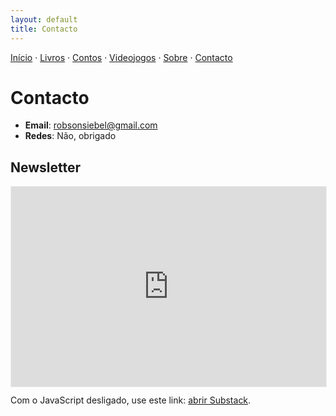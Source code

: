 ```yaml
---
layout: default
title: Contacto
---
```

[Início](index.md) · [Livros](livros.md) · [Contos](contos.md) · [Videojogos](videojogos.md) · [Sobre](sobre.md) · [Contacto](contacto.md)

# Contacto

- **Email**: <robsonsiebel@gmail.com>
- **Redes**: Não, obrigado

## Newsletter

<div class="newsletter-embed" style="max-width:520px">
  <iframe
    id="ss-embed"
    title="Subscrição da newsletter"
    src="https://robsonsiebel.substack.com/embed"
    loading="lazy"
    style="width:100%; height:320px; border:1px solid #EEE; background:#fff;"
    frameborder="0" scrolling="no"></iframe>

  <!-- Fallback (aparece se a iframe não carregar, p.ex. com adblock) -->
<div id="ss-alt" style="display:none; margin-top:.75rem;">
  <a href="https://robsonsiebel.substack.com/subscribe" target="_blank" rel="noopener">
    subscreva aqui
  </a>.
</div>


  <noscript>
    <p style="margin-top:.75rem">
      Com o JavaScript desligado, use este link:
      <a href="https://robsonsiebel.substack.com/subscribe" target="_blank" rel="noopener">abrir Substack</a>.
    </p>
  </noscript>
</div>

<script>
  (function () {
    var alt = document.getElementById('ss-alt');
    var frame = document.getElementById('ss-embed');
    // mostra o fallback se a iframe não carregar em ~1,2s (ex.: bloqueada por adblock)
    var timer = setTimeout(function () { alt.style.display = 'block'; }, 1200);
    frame.addEventListener('load', function () {
      clearTimeout(timer);
      alt.style.display = 'none';
    });
  })();
</script>
